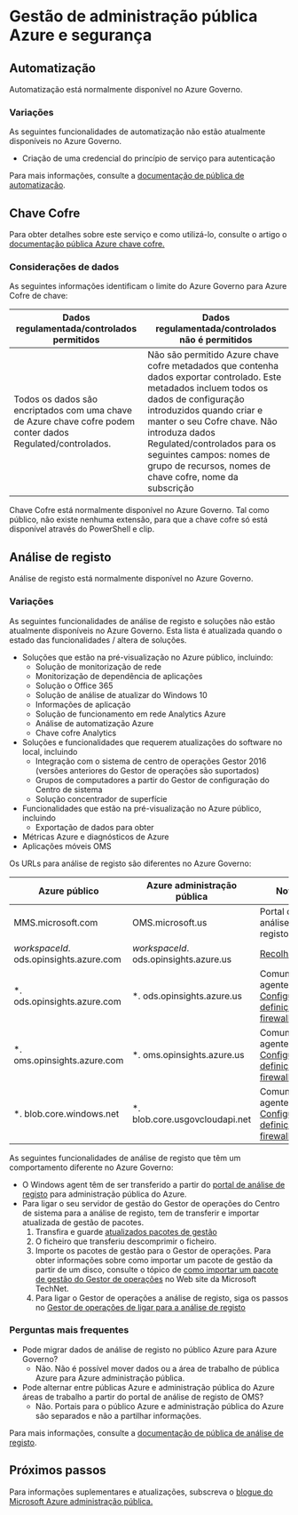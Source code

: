 <properties
    pageTitle="Documentação do Azure administração pública | Microsoft Azure"
    description="Este procedimento fornece uma comparision das funcionalidades e orientações sobre como desenvolver aplicações para administração pública do Azure"
    services="Azure-Government"
    cloud="gov" 
    documentationCenter=""
    authors="scooxl"
    manager="zakramer"
    editor=""/>
<tags
    ms.service="multiple"
    ms.devlang="na"
    ms.topic="article"
    ms.tgt_pltfrm="na"
    ms.workload="azure-government"
    ms.date="10/25/2016"
    ms.author="scooxl"/>
#  <a name="azure-government-management-and-security"></a>Gestão de administração pública Azure e segurança

## <a name="automation"></a>Automatização

Automatização está normalmente disponível no Azure Governo.

### <a name="variations"></a>Variações

As seguintes funcionalidades de automatização não estão atualmente disponíveis no Azure Governo.

+ Criação de uma credencial do princípio de serviço para autenticação

Para mais informações, consulte a [documentação de pública de automatização](../automation/automation-intro.md).


##  <a name="key-vault"></a>Chave Cofre
Para obter detalhes sobre este serviço e como utilizá-lo, consulte o artigo o <a href="https://azure.microsoft.com/documentation/services/key-vault">documentação pública Azure chave cofre.</a>
### <a name="data-considerations"></a>Considerações de dados
As seguintes informações identificam o limite do Azure Governo para Azure Cofre de chave:

| Dados regulamentada/controlados permitidos | Dados regulamentada/controlados não é permitidos |
|--------------------------------------------------------------------------------------|-----------------------------------------------------------------------------------------------------------------------------------------------------------------------------------------------------------------------------------------------------------------------------------------------------------------|
| Todos os dados são encriptados com uma chave de Azure chave cofre podem conter dados Regulated/controlados. | Não são permitido Azure chave cofre metadados que contenha dados exportar controlado. Este metadados incluem todos os dados de configuração introduzidos quando criar e manter o seu Cofre chave.  Não introduza dados Regulated/controlados para os seguintes campos: nomes de grupo de recursos, nomes de chave cofre, nome da subscrição |

Chave Cofre está normalmente disponível no Azure Governo. Tal como público, não existe nenhuma extensão, para que a chave cofre só está disponível através do PowerShell e clip.
## <a name="log-analytics"></a>Análise de registo
Análise de registo está normalmente disponível no Azure Governo. 

### <a name="variations"></a>Variações

As seguintes funcionalidades de análise de registo e soluções não estão atualmente disponíveis no Azure Governo. Esta lista é atualizada quando o estado das funcionalidades / altera de soluções.

+ Soluções que estão na pré-visualização no Azure público, incluindo:
  - Solução de monitorização de rede
  - Monitorização de dependência de aplicações
  - Solução o Office 365
  - Solução de análise de atualizar do Windows 10
  - Informações de aplicação
  - Solução de funcionamento em rede Analytics Azure
  - Análise de automatização Azure
  - Chave cofre Analytics
+ Soluções e funcionalidades que requerem atualizações do software no local, incluindo
  - Integração com o sistema de centro de operações Gestor 2016 (versões anteriores do Gestor de operações são suportados)
  - Grupos de computadores a partir do Gestor de configuração do Centro de sistema
  - Solução concentrador de superfície
+ Funcionalidades que estão na pré-visualização no Azure público, incluindo
  - Exportação de dados para obter
+ Métricas Azure e diagnósticos de Azure
+ Aplicações móveis OMS

Os URLs para análise de registo são diferentes no Azure Governo:

| Azure público | Azure administração pública | Notas |
|--------------|------------------|-------|
| MMS.microsoft.com | OMS.microsoft.us | Portal de análise de registo |
| *workspaceId*. ods.opinsights.azure.com | *workspaceId*. ods.opinsights.azure.us | [Recolha API](../log-analytics/log-analytics-data-collector-api.md) 
| \*. ods.opinsights.azure.com | \*. ods.opinsights.azure.us | Comunicação agente - [Configurar definições de firewall](../log-analytics/log-analytics-proxy-firewall.md) |
| \*. oms.opinsights.azure.com | \*. oms.opinsights.azure.us | Comunicação agente - [Configurar definições de firewall](../log-analytics/log-analytics-proxy-firewall.md) |
| \*. blob.core.windows.net | \*. blob.core.usgovcloudapi.net | Comunicação agente - [Configurar definições de firewall](../log-analytics/log-analytics-proxy-firewall.md) |


As seguintes funcionalidades de análise de registo que têm um comportamento diferente no Azure Governo:

+ O Windows agent têm de ser transferido a partir do [portal de análise de registo](https://oms.microsoft.us) para administração pública do Azure.
+ Para ligar o seu servidor de gestão do Gestor de operações do Centro de sistema para a análise de registo, tem de transferir e importar atualizada de gestão de pacotes.
  1. Transfira e guarde [atualizados pacotes de gestão](http://go.microsoft.com/fwlink/?LinkId=828749)
  2. O ficheiro que transferiu descomprimir o ficheiro.
  3. Importe os pacotes de gestão para o Gestor de operações. Para obter informações sobre como importar um pacote de gestão da partir de um disco, consulte o tópico de [como importar um pacote de gestão do Gestor de operações](http://technet.microsoft.com/library/hh212691.aspx) no Web site da Microsoft TechNet.
  4. Para ligar o Gestor de operações a análise de registo, siga os passos no [Gestor de operações de ligar para a análise de registo](../log-analytics/log-analytics-om-agents.md) 



### <a name="frequently-asked-questions"></a>Perguntas mais frequentes

+ Pode migrar dados de análise de registo no público Azure para Azure Governo?
  - Não. Não é possível mover dados ou a área de trabalho de pública Azure para Azure administração pública.
+ Pode alternar entre públicas Azure e administração pública do Azure áreas de trabalho a partir do portal de análise de registo de OMS?
  - Não. Portais para o público Azure e administração pública do Azure são separados e não a partilhar informações. 

Para mais informações, consulte a [documentação de pública de análise de registo](../log-analytics/log-analytics-overview.md).

## <a name="next-steps"></a>Próximos passos

Para informações suplementares e atualizações, subscreva o <a href="https://blogs.msdn.microsoft.com/azuregov/">blogue do Microsoft Azure administração pública.</a>
 
